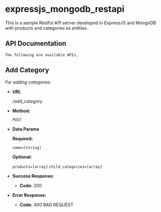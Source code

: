 # expressjs_mongodb_restapi
This is a sample Restful API server developed in ExpressJS and MongoDB with products and categories as entities.

**API Documentation**
----

    The following are available APIs,

**Add Category**
----
  _For adding categories._

* **URL**

  _/add_category_

* **Method:**

   `POST`
  
*  **Data Params**

   **Required:**
 
   `name=[string]`

   **Optional:**
 
   `products=[array]`
   `child_categories=[array]`


* **Success Response:**
  
  * **Code:** 200 <br />
    
* **Error Response:**

  * **Code:** 400 BAD REQUEST <br />
  